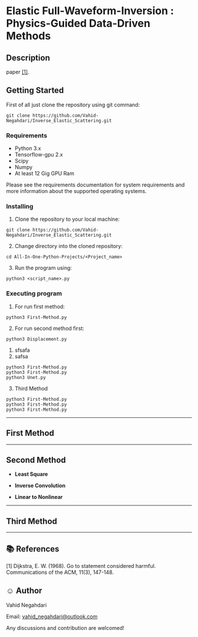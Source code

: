 # Elastic Full-Waveform-Inversion : Physics-Guided Data-Driven Methods

## Description
paper [[1]](#1).
## Getting Started
First of all just clone the repository using git command:

``` 
git clone https://github.com/Vahid-Negahdari/Inverse_Elastic_Scattering.git
```
### Requirements

* Python 3.x
* Tensorflow-gpu 2.x
* Scipy 
* Numpy
* At least 12 Gig GPU Ram

Please see the requirements documentation for system requirements and more
information about the supported operating systems.
### Installing
1. Clone the repository to your local machine:
``` 
git clone https://github.com/Vahid-Negahdari/Inverse_Elastic_Scattering.git
```

2. Change directory into the cloned repository:
``` 
cd All-In-One-Python-Projects/<Project_name>
```

3. Run the program using:
``` 
python3 <script_name>.py
```
### Executing program

1. For run first method:
``` 
python3 First-Method.py
```
2. For run second method  first:
``` 
python3 Displacement.py
```
   1. sfsafa
   2. safsa
```
python3 First-Method.py
python3 First-Method.py
python3 Unet.py
```
3. Third Method
```
python3 First-Method.py
python3 First-Method.py
python3 First-Method.py
```






---
## First Method




---
## Second Method
- **Least Square**


- **Inverse Convolution**


- **Linear to Nonlinear**




---
## Third Method



---
## :books: References 
<a id="1">[1]</a> 
Dijkstra, E. W. (1968). 
Go to statement considered harmful. 
Communications of the ACM, 11(3), 147-148.

## :relaxed: Author  
Vahid Negahdari

Email:  <vahid_negahdari@outlook.com>

Any discussions and contribution are welcomed!